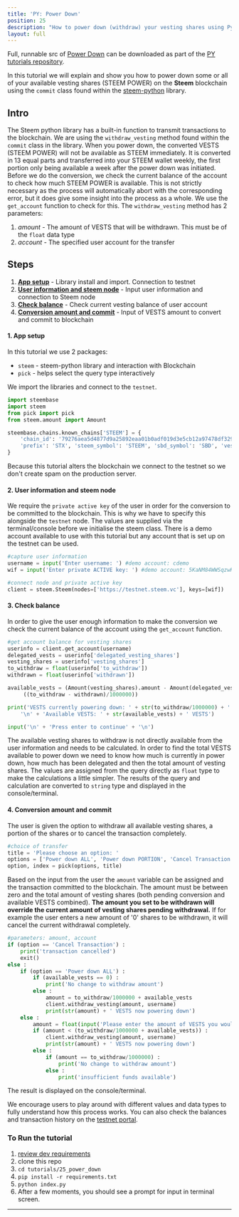 ```yaml
---
title: 'PY: Power Down'
position: 25
description: "How to power down (withdraw) your vesting shares using Python."
layout: full
---              
```

<span class="fa-pull-left top-of-tutorial-repo-link"><span class="first-word">Full</span>, runnable src of [Power Down](https://github.com/steemit/devportal-tutorials-py/tree/master/tutorials/25_power_down) can be downloaded as part of the [PY tutorials repository](https://github.com/steemit/devportal-tutorials-py).</span>
<br>



In this tutorial we will explain and show you how to power down some or all of your available vesting shares (STEEM POWER) on the **Steem** blockchain using the `commit` class found within the [steem-python](https://github.com/steemit/steem-python) library.

## Intro

The Steem python library has a built-in function to transmit transactions to the blockchain. We are using the `withdraw_vesting` method found within the `commit` class in the library. When you power down, the converted VESTS (STEEM POWER) will not be available as STEEM immediately. It is converted in 13 equal parts and transferred into your STEEM wallet weekly, the first portion only being available a week after the power down was initiated. Before we do the conversion, we check the current balance of the account to check how much STEEM POWER is available. This is not strictly necessary as the process will automatically abort with the corresponding error, but it does give some insight into the process as a whole. We use the `get_account` function to check for this. The `withdraw_vesting` method has 2 parameters:

1.  _amount_ - The amount of VESTS that will be withdrawn. This must be of the `float` data type
1.  _account_ - The specified user account for the transfer

## Steps

1.  [**App setup**](#setup) - Library install and import. Connection to testnet
1.  [**User information and steem node**](#userinfo) - Input user information and connection to Steem node
1.  [**Check balance**](#balance) - Check current vesting balance of user account
1.  [**Conversion amount and commit**](#convert) - Input of VESTS amount to convert and commit to blockchain

#### 1. App setup <a name="setup"></a>

In this tutorial we use 2 packages:

- `steem` - steem-python library and interaction with Blockchain
- `pick` - helps select the query type interactively

We import the libraries and connect to the `testnet`.

```python
import steembase
import steem
from pick import pick
from steem.amount import Amount

steembase.chains.known_chains['STEEM'] = {
    'chain_id': '79276aea5d4877d9a25892eaa01b0adf019d3e5cb12a97478df3298ccdd01673',
    'prefix': 'STX', 'steem_symbol': 'STEEM', 'sbd_symbol': 'SBD', 'vests_symbol': 'VESTS'
}
```

Because this tutorial alters the blockchain we connect to the testnet so we don't create spam on the production server.

#### 2. User information and steem node <a name="userinfo"></a>

We require the `private active key` of the user in order for the conversion to be committed to the blockchain. This is why we have to specify this alongside the `testnet` node. The values are supplied via the terminal/console before we initialise the steem class. There is a demo account available to use with this tutorial but any account that is set up on the testnet can be used.

```python
#capture user information
username = input('Enter username: ') #demo account: cdemo
wif = input('Enter private ACTIVE key: ') #demo account: 5KaNM84WWSqzwKzY82fXPaUW43idbLnPqf5SfjGxLfw6eV2kAP3

#connect node and private active key
client = steem.Steem(nodes=['https://testnet.steem.vc'], keys=[wif])
```

#### 3. Check balance <a name="balance"></a>

In order to give the user enough information to make the conversion we check the current balance of the account using the `get_account` function.

```python
#get account balance for vesting shares
userinfo = client.get_account(username)
delegated_vests = userinfo['delegated_vesting_shares']
vesting_shares = userinfo['vesting_shares']
to_withdraw = float(userinfo['to_withdraw'])
withdrawn = float(userinfo['withdrawn'])

available_vests = (Amount(vesting_shares).amount - Amount(delegated_vests).amount - 
     ((to_withdraw - withdrawn)/1000000))

print('VESTS currently powering down: ' + str(to_withdraw/1000000) + ' VESTS' +
    '\n' + 'Available VESTS: ' + str(available_vests) + ' VESTS')

input('\n' + 'Press enter to continue' + '\n')
```

The available vesting shares to withdraw is not directly available from the user information and needs to be calculated. In order to find the total VESTS available to power down we need to know how much is currently in power down, how much has been delegated and then the total amount of vesting shares. The values are assigned from the query directly as `float` type to make the calculations a little simpler. The results of the query and calculation are converted to `string` type and displayed in the console/terminal.

#### 4. Conversion amount and commit <a name="convert"></a>

The user is given the option to withdraw all available vesting shares, a portion of the shares or to cancel the transaction completely.

```python
#choice of transfer
title = 'Please choose an option: '
options = ['Power down ALL', 'Power down PORTION', 'Cancel Transaction']
option, index = pick(options, title)
```

Based on the input from the user the `amount` variable can be assigned and the transaction committed to the blockchain. The amount must be between zero and the total amount of vesting shares (both pending conversion and available VESTS combined). **The amount you set to be withdrawn will override the current amount of vesting shares pending withdrawal.** If for example the user enters a new amount of '0' shares to be withdrawn, it will cancel the current withdrawal completely.

```python
#parameters: amount, account
if (option == 'Cancel Transaction') :
    print('transaction cancelled')
    exit()
else :
    if (option == 'Power down ALL') :
        if (available_vests == 0) :
            print('No change to withdraw amount')
        else :
            amount = to_withdraw/1000000 + available_vests
            client.withdraw_vesting(amount, username)
            print(str(amount) + ' VESTS now powering down')
    else :
        amount = float(input('Please enter the amount of VESTS you would like to power down: '))
        if (amount < (to_withdraw/1000000 + available_vests)) :
            client.withdraw_vesting(amount, username)
            print(str(amount) + ' VESTS now powering down')
        else :
            if (amount == to_withdraw/1000000) :
                print('No change to withdraw amount')
            else :
                print('insufficient funds available')
```

The result is displayed on the console/terminal.

We encourage users to play around with different values and data types to fully understand how this process works. You can also check the balances and transaction history on the [testnet portal](http://condenser.steem.vc/).

### To Run the tutorial

1.  [review dev requirements](getting_started)
1.  clone this repo
1.  `cd tutorials/25_power_down`
1.  `pip install -r requirements.txt`
1.  `python index.py`
1.  After a few moments, you should see a prompt for input in terminal screen.


---
